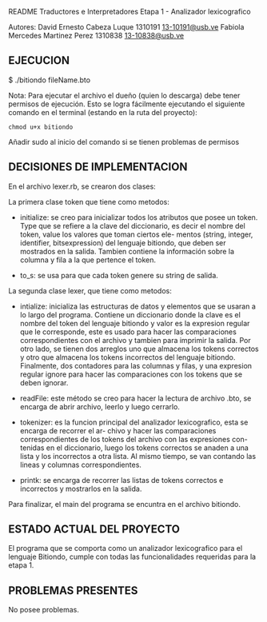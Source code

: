 README
Traductores e Interpretadores
Etapa 1 - Analizador lexicografico

Autores:
David Ernesto Cabeza Luque 1310191 <13-10191@usb.ve>
Fabiola Mercedes Martinez Perez 1310838 <13-10838@usb.ve>

EJECUCION
----------------------------------------------------------------------------------------------------
$ ./bitiondo fileName.bto

Nota: Para ejecutar el archivo el dueño (quien lo descarga) debe tener permisos de ejecución. Esto se 
logra fácilmente ejecutando el siguiente comando en el terminal (estando en la ruta del proyecto):

```
chmod u+x bitiondo
```

Añadir sudo al inicio del comando si se tienen problemas de permisos

DECISIONES DE IMPLEMENTACION 
----------------------------------------------------------------------------------------------------

En el archivo lexer.rb, se crearon dos clases:

La primera clase token que tiene como metodos:

- initialize: se creo para inicializar todos los atributos que posee un token. Type que se refiere 
a la clave del diccionario, es decir el nombre del token, value los valores que toman ciertos ele-
mentos (string, integer, identifier, bitsexpression) del lenguaje bitiondo, que deben ser mostrados 
en la salida. Tambien contiene la información sobre la columna y fila a la que pertence el token.

- to_s: se usa para que cada token genere su string de salida.

La segunda clase lexer, que tiene como metodos:

- intialize: inicializa las estructuras de datos y elementos que se usaran a lo largo del programa. 
Contiene un diccionario donde la clave es el nombre del token del lenguaje bitiondo y valor es la 
expresion regular que le corresponde, este es usado para hacer las comparaciones correspondientes 
con el archivo y tambien para imprimir la salida. Por otro lado, se tienen dos arreglos uno que almacena
los tokens correctos y otro que almacena los tokens incorrectos del lenguaje bitiondo. 
Finalmente, dos contadores para las columnas y filas, y una expresion regular ignore para hacer las 
comparaciones con los tokens que se deben ignorar.

- readFile: este método se creo para hacer la lectura de archivo .bto, se encarga de abrir archivo,
 leerlo y luego cerrarlo.

- tokenizer: es la funcion principal del analizador lexicografico, esta se encarga de recorrer el ar-
chivo y hacer las comparaciones correspondientes de los tokens del archivo con las expresiones con-
tenidas en el diccionario, luego los tokens correctos se anaden a una lista y los incorrectos a otra 
lista. Al mismo tiempo, se van contando las lineas y columnas correspondientes.

- printk: se encarga de recorrer las listas de tokens correctos e incorrectos y mostrarlos en la 
salida.

Para finalizar, el main del programa se encuntra en el archivo bitiondo.

ESTADO ACTUAL DEL PROYECTO
----------------------------------------------------------------------------------------------------
El programa que se comporta como un analizador lexicografico para el lenguaje Bitiondo, cumple con 
todas las funcionalidades requeridas para la etapa 1. 


PROBLEMAS PRESENTES
----------------------------------------------------------------------------------------------------
No posee problemas.
